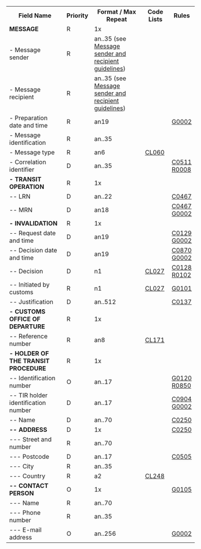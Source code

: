 <table cellspacing="0">
<tr>
<th>
   Field Name
  </th>
<th>
   Priority
  </th>
<th>
   Format / Max Repeat
  </th>
<th>
   Code Lists
  </th>
<th>
   Rules
  </th>
</tr>
<tr>
    <td><strong>MESSAGE</strong></td>
    <td>R</td>
    <td>1x</td>
    <td>&nbsp;</td>
    <td>&nbsp;</td>
</tr><tr>
    <td>- Message sender</td>
    <td>R</td>
    <td>an..35 (see <a href="../#message-sender-and-recipient-guidelines">Message sender and recipient guidelines</a>)</td>
    <td>&nbsp;</td>
    <td>&nbsp;</td>
</tr><tr>
    <td>- Message recipient</td>
    <td>R</td>
    <td>an..35 (see <a href="../#message-sender-and-recipient-guidelines">Message sender and recipient guidelines</a>)</td>
    <td>&nbsp;</td>
    <td>&nbsp;</td>
</tr><tr>
    <td>- Preparation date and time</td>
    <td>R</td>
    <td>an19</td>
    <td>&nbsp;</td>
    <td><a href="rules-g.html#g0002">G0002</a></td>
</tr><tr>
    <td>- Message identification</td>
    <td>R</td>
    <td>an..35</td>
    <td>&nbsp;</td>
    <td>&nbsp;</td>
</tr><tr>
    <td>- Message type</td>
    <td>R</td>
    <td>an6</td>
    <td><a href="https://ec.europa.eu/taxation_customs/dds2/rd/compressed_file/data_download/RD_NCTS-P5_MessageTypes.zip">CL060</a></td>
    <td>&nbsp;</td>
</tr><tr>
    <td>- Correlation identifier</td>
    <td>D</td>
    <td>an..35</td>
    <td>&nbsp;</td>
    <td><a href="rules-c.html#c0511">C0511</a><br /><a href="rules-r.html#r0008">R0008</a></td>
</tr><tr>
    <td><strong>- TRANSIT OPERATION</strong></td>
    <td>R</td>
    <td>1x</td>
    <td>&nbsp;</td>
    <td>&nbsp;</td>
</tr><tr>
    <td>-- LRN</td>
    <td>D</td>
    <td>an..22</td>
    <td>&nbsp;</td>
    <td><a href="rules-c.html#c0467">C0467</a></td>
</tr><tr>
    <td>-- MRN</td>
    <td>D</td>
    <td>an18</td>
    <td>&nbsp;</td>
    <td><a href="rules-c.html#c0467">C0467</a><br /><a href="rules-g.html#g0002">G0002</a></td>
</tr><tr>
    <td><strong>- INVALIDATION</strong></td>
    <td>R</td>
    <td>1x</td>
    <td>&nbsp;</td>
    <td>&nbsp;</td>
</tr><tr>
    <td>-- Request date and time</td>
    <td>D</td>
    <td>an19</td>
    <td>&nbsp;</td>
    <td><a href="rules-c.html#c0129">C0129</a><br /><a href="rules-g.html#g0002">G0002</a></td>
</tr><tr>
    <td>-- Decision date and time</td>
    <td>D</td>
    <td>an19</td>
    <td>&nbsp;</td>
    <td><a href="rules-c.html#c0870">C0870</a><br /><a href="rules-g.html#g0002">G0002</a></td>
</tr><tr>
    <td>-- Decision</td>
    <td>D</td>
    <td>n1</td>
    <td><a href="https://ec.europa.eu/taxation_customs/dds2/rd/compressed_file/data_download/RD_NCTS-P5_Flag.zip">CL027</a></td>
    <td><a href="rules-c.html#c0128">C0128</a><br /><a href="rules-r.html#r0102">R0102</a></td>
</tr><tr>
    <td>-- Initiated by customs</td>
    <td>R</td>
    <td>n1</td>
    <td><a href="https://ec.europa.eu/taxation_customs/dds2/rd/compressed_file/data_download/RD_NCTS-P5_Flag.zip">CL027</a></td>
    <td><a href="rules-g.html#g0101">G0101</a></td>
</tr><tr>
    <td>-- Justification</td>
    <td>D</td>
    <td>an..512</td>
    <td>&nbsp;</td>
    <td><a href="rules-c.html#c0137">C0137</a></td>
</tr><tr>
    <td><strong>- CUSTOMS OFFICE OF DEPARTURE</strong></td>
    <td>R</td>
    <td>1x</td>
    <td>&nbsp;</td>
    <td>&nbsp;</td>
</tr><tr>
    <td>-- Reference number</td>
    <td>R</td>
    <td>an8</td>
    <td><a href="https://ec.europa.eu/taxation_customs/dds2/rd/compressed_file/data_download/RD_NCTS-P5_CustomsOfficeDeparture.zip">CL171</a></td>
    <td>&nbsp;</td>
</tr><tr>
    <td><strong>- HOLDER OF THE TRANSIT PROCEDURE</strong></td>
    <td>R</td>
    <td>1x</td>
    <td>&nbsp;</td>
    <td>&nbsp;</td>
</tr><tr>
    <td>-- Identification number</td>
    <td>O</td>
    <td>an..17</td>
    <td>&nbsp;</td>
    <td><a href="rules-g.html#g0120">G0120</a><br /><a href="rules-r.html#r0850">R0850</a></td>
</tr><tr>
    <td>-- TIR holder identification number</td>
    <td>D</td>
    <td>an..17</td>
    <td>&nbsp;</td>
    <td><a href="rules-c.html#c0904">C0904</a><br /><a href="rules-g.html#g0002">G0002</a></td>
</tr><tr>
    <td>-- Name</td>
    <td>D</td>
    <td>an..70</td>
    <td>&nbsp;</td>
    <td><a href="rules-c.html#c0250">C0250</a></td>
</tr><tr>
    <td><strong>-- ADDRESS</strong></td>
    <td>D</td>
    <td>1x</td>
    <td>&nbsp;</td>
    <td><a href="rules-c.html#c0250">C0250</a></td>
</tr><tr>
    <td>--- Street and number</td>
    <td>R</td>
    <td>an..70</td>
    <td>&nbsp;</td>
    <td>&nbsp;</td>
</tr><tr>
    <td>--- Postcode</td>
    <td>D</td>
    <td>an..17</td>
    <td>&nbsp;</td>
    <td><a href="rules-c.html#c0505">C0505</a></td>
</tr><tr>
    <td>--- City</td>
    <td>R</td>
    <td>an..35</td>
    <td>&nbsp;</td>
    <td>&nbsp;</td>
</tr><tr>
    <td>--- Country</td>
    <td>R</td>
    <td>a2</td>
    <td><a href="https://ec.europa.eu/taxation_customs/dds2/rd/compressed_file/data_download/RD_NCTS-P5_CountryCodesForAddress.zip">CL248</a></td>
    <td>&nbsp;</td>
</tr><tr>
    <td><strong>-- CONTACT PERSON</strong></td>
    <td>O</td>
    <td>1x</td>
    <td>&nbsp;</td>
    <td><a href="rules-g.html#g0105">G0105</a></td>
</tr><tr>
    <td>--- Name</td>
    <td>R</td>
    <td>an..70</td>
    <td>&nbsp;</td>
    <td>&nbsp;</td>
</tr><tr>
    <td>--- Phone number</td>
    <td>R</td>
    <td>an..35</td>
    <td>&nbsp;</td>
    <td>&nbsp;</td>
</tr><tr>
    <td>--- E-mail address</td>
    <td>O</td>
    <td>an..256</td>
    <td>&nbsp;</td>
    <td><a href="rules-g.html#g0002">G0002</a></td>
</tr></table>